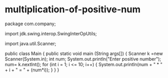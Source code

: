 # multiplication-of-positive-num
package com.company;

import jdk.swing.interop.SwingInterOpUtils;

import java.util.Scanner;

public class Main
{
    public static void main (String args[])
    {
        Scanner k =new Scanner(System.in);
        int num;
        System.out.println("Enter positive number");
        num= k.nextInt();
        for (int i = 1; i <= 10; i++)
        {
            System.out.println(num + " * " + i + " = " + (num*i));
        }
    }
}
